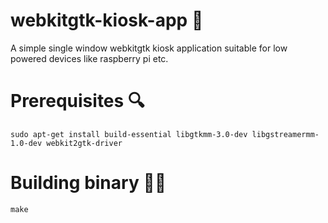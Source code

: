 # webkitgtk-kiosk-app 🌟
A simple single window webkitgtk kiosk application suitable for low powered devices like raspberry pi etc.

# Prerequisites 🔍
```
sudo apt-get install build-essential libgtkmm-3.0-dev libgstreamermm-1.0-dev webkit2gtk-driver
```

# Building binary 👨‍💻
```
make
```